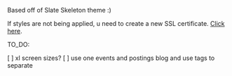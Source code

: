 Based off of Slate Skeleton theme :)

If styles are not being applied, u need to create a new SSL certificate. [Click here](https://shopify.github.io/slate/docs/create-a-self-signed-ssl-certificate).


TO_DO:

[ ] xl screen sizes?
[ ] use one events and postings blog and use tags to separate
